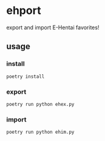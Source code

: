 # ehport
export and import E-Hentai favorites!

## usage
### install
```
poetry install
```
### export
```
poetry run python ehex.py
```
### import
```
poetry run python ehim.py
```
